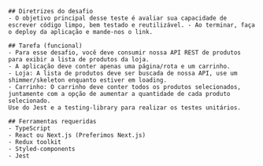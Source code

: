     ## Diretrizes do desafio
    - O objetivo principal desse teste é avaliar sua capacidade de escrever código limpo, bem testado e reutilizável. - Ao terminar, faça o deploy da aplicação e mande-nos o link.

    ## Tarefa (funcional)
    - Para esse desafio, você deve consumir nossa API REST de produtos para exibir a lista de produtos da loja.
    - A aplicação deve conter apenas uma página/rota e um carrinho.
    - Loja: A lista de produtos deve ser buscada de nossa API, use um shimmer/skeleton enquanto estiver em loading.
    - Carrinho: O carrinho deve conter todos os produtos selecionados, juntamente com a opção de aumentar a quantidade de cada produto selecionado.
    Use do Jest e a testing-library para realizar os testes unitários.

    ## Ferramentas requeridas
    - TypeScript
    - React ou Next.js (Preferimos Next.js)
    - Redux toolkit
    - Styled-components
    - Jest